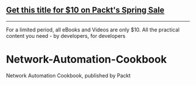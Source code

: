 ## [Get this title for $10 on Packt's Spring Sale](https://www.packt.com/B12930?utm_source=github&utm_medium=packt-github-repo&utm_campaign=spring_10_dollar_2022)
-----
For a limited period, all eBooks and Videos are only $10. All the practical content you need \- by developers, for developers

# Network-Automation-Cookbook
Network Automation Cookbook, published by Packt
